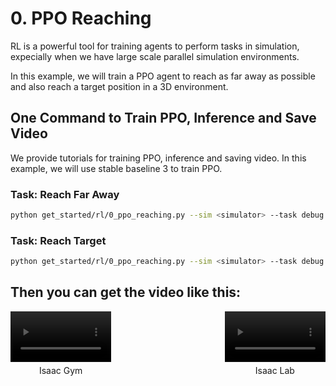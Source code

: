 # 0. PPO Reaching

RL is a powerful tool for training agents to perform tasks in simulation, expecially when we have large scale parallel simulation environments.

In this example, we will train a PPO agent to reach as far away as possible and also reach a target position in a 3D environment.

## One Command to Train PPO, Inference and Save Video
We provide tutorials for training PPO, inference and saving video. In this example, we will use stable baseline 3 to train PPO.

### Task: Reach Far Away

```bash
python get_started/rl/0_ppo_reaching.py --sim <simulator> --task debug:reach_far_away --num_envs <num_envs> --headless
```

### Task: Reach Target

```bash
python get_started/rl/0_ppo_reaching.py --sim <simulator> --task debug:reach_target --num_envs <num_envs> --headless
```

## Then you can get the video like this:

<div style="display: flex; flex-wrap: wrap; justify-content: space-between; gap: 10px;">
    <div style="display: flex; justify-content: space-between; width: 100%; margin-bottom: 20px;">
        <div style="width: 32%; text-align: center;">
            <video width="100%" autoplay loop muted playsinline>
                <source src="https://roboverse.wiki/_static/standard_output/rl/0_ppo_reaching_isaacgym.mp4" type="video/mp4">
            </video>
            <p style="margin-top: 5px;">Isaac Gym</p>
        </div>
        <div style="width: 32%; text-align: center;">
            <video width="100%" autoplay loop muted playsinline>
                <source src="https://roboverse.wiki/_static/standard_output/rl/0_ppo_reaching_isaaclab.mp4" type="video/mp4">
            </video>
            <p style="margin-top: 5px;">Isaac Lab</p>
        </div>
    </div>

</div>
